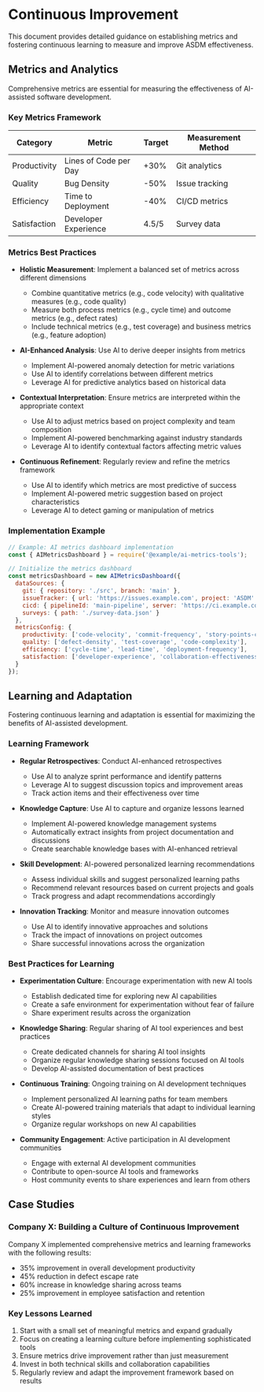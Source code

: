 # Continuous Improvement

This document provides detailed guidance on establishing metrics and fostering continuous learning to measure and improve ASDM effectiveness.

## Metrics and Analytics

Comprehensive metrics are essential for measuring the effectiveness of AI-assisted software development.

### Key Metrics Framework

| Category | Metric | Target | Measurement Method |
|----------|--------|--------|-------------------|
| Productivity | Lines of Code per Day | +30% | Git analytics |
| Quality | Bug Density | -50% | Issue tracking |
| Efficiency | Time to Deployment | -40% | CI/CD metrics |
| Satisfaction | Developer Experience | 4.5/5 | Survey data |

### Metrics Best Practices

- **Holistic Measurement**: Implement a balanced set of metrics across different dimensions
  - Combine quantitative metrics (e.g., code velocity) with qualitative measures (e.g., code quality)
  - Measure both process metrics (e.g., cycle time) and outcome metrics (e.g., defect rates)
  - Include technical metrics (e.g., test coverage) and business metrics (e.g., feature adoption)

- **AI-Enhanced Analysis**: Use AI to derive deeper insights from metrics
  - Implement AI-powered anomaly detection for metric variations
  - Use AI to identify correlations between different metrics
  - Leverage AI for predictive analytics based on historical data

- **Contextual Interpretation**: Ensure metrics are interpreted within the appropriate context
  - Use AI to adjust metrics based on project complexity and team composition
  - Implement AI-powered benchmarking against industry standards
  - Leverage AI to identify contextual factors affecting metric values

- **Continuous Refinement**: Regularly review and refine the metrics framework
  - Use AI to identify which metrics are most predictive of success
  - Implement AI-powered metric suggestion based on project characteristics
  - Leverage AI to detect gaming or manipulation of metrics

### Implementation Example

```javascript
// Example: AI metrics dashboard implementation
const { AIMetricsDashboard } = require('@example/ai-metrics-tools');

// Initialize the metrics dashboard
const metricsDashboard = new AIMetricsDashboard({
  dataSources: {
    git: { repository: './src', branch: 'main' },
    issueTracker: { url: 'https://issues.example.com', project: 'ASDM' },
    cicd: { pipelineId: 'main-pipeline', server: 'https://ci.example.com' },
    surveys: { path: './survey-data.json' }
  },
  metricsConfig: {
    productivity: ['code-velocity', 'commit-frequency', 'story-points-completed'],
    quality: ['defect-density', 'test-coverage', 'code-complexity'],
    efficiency: ['cycle-time', 'lead-time', 'deployment-frequency'],
    satisfaction: ['developer-experience', 'collaboration-effectiveness', 'tool-satisfaction']
  }
});
```

## Learning and Adaptation

Fostering continuous learning and adaptation is essential for maximizing the benefits of AI-assisted development.

### Learning Framework

- **Regular Retrospectives**: Conduct AI-enhanced retrospectives
  - Use AI to analyze sprint performance and identify patterns
  - Leverage AI to suggest discussion topics and improvement areas
  - Track action items and their effectiveness over time

- **Knowledge Capture**: Use AI to capture and organize lessons learned
  - Implement AI-powered knowledge management systems
  - Automatically extract insights from project documentation and discussions
  - Create searchable knowledge bases with AI-enhanced retrieval

- **Skill Development**: AI-powered personalized learning recommendations
  - Assess individual skills and suggest personalized learning paths
  - Recommend relevant resources based on current projects and goals
  - Track progress and adapt recommendations accordingly

- **Innovation Tracking**: Monitor and measure innovation outcomes
  - Use AI to identify innovative approaches and solutions
  - Track the impact of innovations on project outcomes
  - Share successful innovations across the organization

### Best Practices for Learning

- **Experimentation Culture**: Encourage experimentation with new AI tools
  - Establish dedicated time for exploring new AI capabilities
  - Create a safe environment for experimentation without fear of failure
  - Share experiment results across the organization

- **Knowledge Sharing**: Regular sharing of AI tool experiences and best practices
  - Create dedicated channels for sharing AI tool insights
  - Organize regular knowledge sharing sessions focused on AI tools
  - Develop AI-assisted documentation of best practices

- **Continuous Training**: Ongoing training on AI development techniques
  - Implement personalized AI learning paths for team members
  - Create AI-powered training materials that adapt to individual learning styles
  - Organize regular workshops on new AI capabilities

- **Community Engagement**: Active participation in AI development communities
  - Engage with external AI development communities
  - Contribute to open-source AI tools and frameworks
  - Host community events to share experiences and learn from others

## Case Studies

### Company X: Building a Culture of Continuous Improvement

Company X implemented comprehensive metrics and learning frameworks with the following results:

- 35% improvement in overall development productivity
- 45% reduction in defect escape rate
- 60% increase in knowledge sharing across teams
- 25% improvement in employee satisfaction and retention

### Key Lessons Learned

1. Start with a small set of meaningful metrics and expand gradually
2. Focus on creating a learning culture before implementing sophisticated tools
3. Ensure metrics drive improvement rather than just measurement
4. Invest in both technical skills and collaboration capabilities
5. Regularly review and adapt the improvement framework based on results